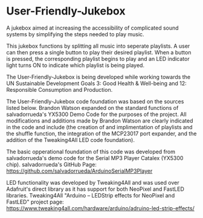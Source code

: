 # User-Friendly-Jukebox
A jukebox aimed at increasing the accessibility of complicated sound systems by simplifying the steps needed to play music.



This jukebox functions by splitting all music into seperate playlists. A user can then press a single button to play their desired playlist. When a button is pressed, the corresponding playlist begins to play and an LED indicator light turns ON to indicate which playlist is being played.

The User-Friendly-Jukebox is being developed while working towards the UN Sustainable Development Goals 3: Good Health & Well-being and 12: Responsible Consumption and Production. 


The User-Friendly-Jukebox code foundation was based on the sources listed below. Brandon Watson expanded on the standard functions of salvadorrueda's YX5300 Demo Code for the purposes of the project. All modifications and additions made by Brandon Watson are clearly indicated in the code and include (the creation of and implimentation of playlists and the shuffle function, the integration of the MCP23017 port expander, and the addition of the Tweaking4All LED code foundation).
   
   The basic opperational foundation of this code was developed from salvadorrueda's demo code for the Serial MP3 Player Catalex (YX5300 chip).
   salvadorrueda's GitHub Page: https://github.com/salvadorrueda/ArduinoSerialMP3Player
   
   LED functionality was developed by Tweaking4All and was used over Adafruit's direct library as it has support for both NeoPixel and FastLED libraries.
   Tweaking4All "Arduino – LEDStrip effects for NeoPixel and FastLED" project page: https://www.tweaking4all.com/hardware/arduino/adruino-led-strip-effects/
